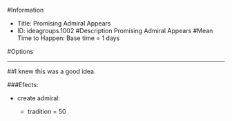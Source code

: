 #Information
 - Title: Promising Admiral Appears
 - ID: ideagroups.1002
#Description
Promising Admiral Appears
#Mean Time to Happen:
Base time = 1 days

#Options

___
##I knew this was a good idea.

###Efects:<ul><li>create admiral:</li><ul><li>tradition = 50</li></ul></ul>

